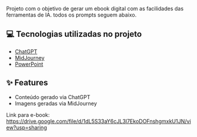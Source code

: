 Projeto com o objetivo de gerar um ebook digital com as facilidades das ferramentas de IA. todos os prompts
seguem abaixo.


## 💻 Tecnologias utilizadas no projeto

- [ChatGPT](https://chat.openai.com/) 
- [MidJourney](https://www.midjourney.com/app/)
- [PowerPoint](https://www.microsoft.com/en/microsoft-365/powerpoint)


## ✨ Features

- Conteúdo gerado via ChatGPT
- Imagens geradas via MidJourney

Link para e-book: https://drive.google.com/file/d/1dL5S33aY6cJL3l7EkoDOFnshgmxkU1JN/view?usp=sharing
